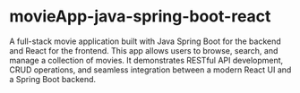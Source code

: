 # movieApp-java-spring-boot-react
A full-stack movie application built with Java Spring Boot for the backend and React for the frontend. This app allows users to browse, search, and manage a collection of movies. It demonstrates RESTful API development, CRUD operations, and seamless integration between a modern React UI and a Spring Boot backend.
